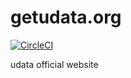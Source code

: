 # getudata.org

[![CircleCI](https://circleci.com/gh/opendatateam/getudata.org/tree/master.svg?style=svg)](https://circleci.com/gh/opendatateam/workflows/getudata.org)

udata official website


